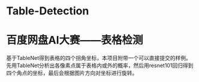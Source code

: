 # Table-Detection
# 百度网盘AI大赛——表格检测

基于TableNet得到表格的四个拐角坐标，本项目附带一个可以直接提交的样例。
先用TableNet分析出各像素点属于表格内或外的概率，然后用resnet101回归得到四个角点的坐标，最后会根据图片方向对坐标进行旋转。
